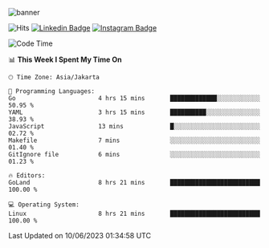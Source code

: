![banner](https://readme-typing-svg.herokuapp.com/?lines=Hello,+There!+👋;This+is+ryanbekhen....;Nice+to+meet+you!&center=false)

![Hits](https://hits.seeyoufarm.com/api/count/incr/badge.svg?url=https%3A%2F%2Fgithub.com%2Fryanbekhen%2Fhit-counter&count_bg=%2379C83D&title_bg=%23555555&icon=github.svg&icon_color=%23E7E7E7&title=Provile+views&edge_flat=true)
[![Linkedin Badge](https://img.shields.io/badge/-LinkedIn-0e76a8?style=flat-square&logo=Linkedin&logoColor=white)](https://linkedin.com/in/ryanbekhen)
[![Instagram Badge](https://img.shields.io/badge/-Instagram-e4405f?style=flat-square&logo=Instagram&logoColor=white)](https://instagram.com/ryanbekhen.dev/)

<!--START_SECTION:waka-->
![Code Time](http://img.shields.io/badge/Code%20Time-361%20hrs%2034%20mins-blue)

📊 **This Week I Spent My Time On** 

```text
🕑︎ Time Zone: Asia/Jakarta

💬 Programming Languages: 
Go                       4 hrs 15 mins       █████████████░░░░░░░░░░░░   50.95 % 
YAML                     3 hrs 15 mins       ██████████░░░░░░░░░░░░░░░   38.93 % 
JavaScript               13 mins             █░░░░░░░░░░░░░░░░░░░░░░░░   02.72 % 
Makefile                 7 mins              ░░░░░░░░░░░░░░░░░░░░░░░░░   01.40 % 
GitIgnore file           6 mins              ░░░░░░░░░░░░░░░░░░░░░░░░░   01.23 % 

🔥 Editors: 
GoLand                   8 hrs 21 mins       █████████████████████████   100.00 % 

💻 Operating System: 
Linux                    8 hrs 21 mins       █████████████████████████   100.00 % 
```


 Last Updated on 10/06/2023 01:34:58 UTC
<!--END_SECTION:waka-->
